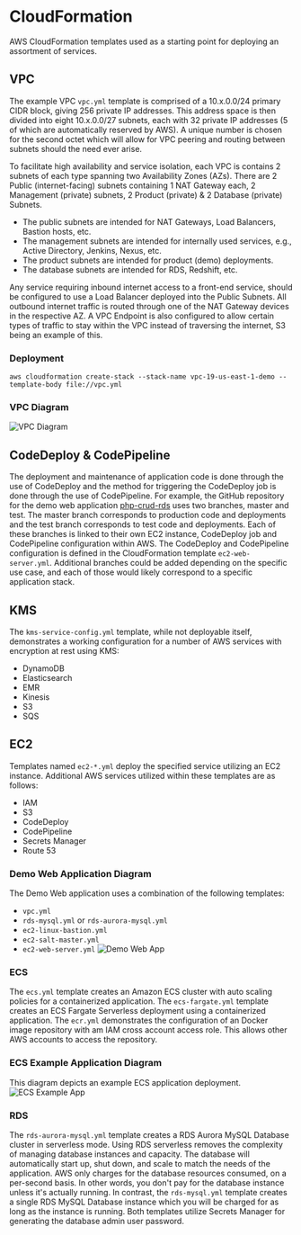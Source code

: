 # CloudFormation

AWS CloudFormation templates used as a starting point for deploying an assortment of services.

## VPC

The example VPC `vpc.yml` template is comprised of a 10.x.0.0/24 primary CIDR block, giving 256 private IP addresses. This address space is then divided into eight 10.x.0.0/27 subnets, each with 32 private IP addresses (5 of which are automatically reserved by AWS). A unique number is chosen for the second octet which will allow for VPC peering and routing between subnets should the need ever arise.

To facilitate high availability and service isolation, each VPC is contains 2 subnets of each type spanning two Availability Zones (AZs). There are 2 Public (internet-facing) subnets containing 1 NAT Gateway each, 2 Management (private) subnets, 2 Product (private) & 2 Database (private) Subnets.

* The public subnets are intended for NAT Gateways, Load Balancers, Bastion hosts, etc.
* The management subnets are intended for internally used services, e.g., Active Directory, Jenkins, Nexus, etc.
* The product subnets are intended for product (demo) deployments.
* The database subnets are intended for RDS, Redshift, etc.

Any service requiring inbound internet access to a front-end service, should be configured to use a Load Balancer deployed into the Public Subnets. All outbound internet traffic is routed through one of the NAT Gateway devices in the respective AZ. A VPC Endpoint is also configured to allow certain types of traffic to stay within the VPC instead of traversing the internet, S3 being an example of this.

### Deployment

`aws cloudformation create-stack --stack-name vpc-19-us-east-1-demo --template-body file://vpc.yml`

### VPC Diagram

![VPC Diagram](https://www.lucidchart.com/publicSegments/view/8017025b-b0a9-482f-819b-bd624e94c120/image.png)

## CodeDeploy & CodePipeline

The deployment and maintenance of application code is done through the use of CodeDeploy and the method for triggering the CodeDeploy job is done through the use of CodePipeline. For example, the GitHub repository for the demo web application [php-crud-rds](https://github.com/jason4151/php-crud-rds) uses two branches, master and test. The master branch corresponds to production code and deployments and the test branch corresponds to test code and deployments. Each of these branches is linked to their own EC2 instance, CodeDeploy job and CodePipeline configuration within AWS. The CodeDeploy and CodePipeline configuration is defined in the CloudFormation template `ec2-web-server.yml`. Additional branches could be added depending on the specific use case, and each of those would likely correspond to a specific application stack.

## KMS

The `kms-service-config.yml` template, while not deployable itself, demonstrates a working configuration for a number of AWS services with encryption at rest using KMS:

* DynamoDB
* Elasticsearch
* EMR
* Kinesis
* S3
* SQS

## EC2

Templates named `ec2-*.yml` deploy the specified service utilizing an EC2 instance. Additional AWS services utilized within these templates are as follows:

* IAM
* S3
* CodeDeploy
* CodePipeline
* Secrets Manager
* Route 53

### Demo Web Application Diagram

The Demo Web application uses a combination of the following templates:

* `vpc.yml`
* `rds-mysql.yml` or `rds-aurora-mysql.yml`
* `ec2-linux-bastion.yml`
* `ec2-salt-master.yml`
* `ec2-web-server.yml`
![Demo Web App](https://www.lucidchart.com/publicSegments/view/d0c7a8ae-312e-4810-9101-95e95471aeb9/image.png)

### ECS

The `ecs.yml` template creates an Amazon ECS cluster with auto scaling policies for a containerized application. The `ecs-fargate.yml` template creates an ECS Fargate Serverless deployment using a containerized application. The `ecr.yml` demonstrates the configuration of an Docker image repository with am IAM cross account access role. This allows other AWS accounts to access the repository.

### ECS Example Application Diagram

This diagram depicts an example ECS application deployment.
![ECS Example App](https://www.lucidchart.com/publicSegments/view/31db8182-a28c-486b-8d1f-803a5e6d89be/image.png)

### RDS

The `rds-aurora-mysql.yml` template creates a RDS Aurora MySQL Database cluster in serverless mode. Using RDS serverless removes the complexity of managing database instances and capacity. The database will automatically start up, shut down, and scale to match the needs of the application. AWS only charges for the database resources consumed, on a per-second basis. In other words, you don't pay for the database instance unless it's actually running. In contrast, the `rds-mysql.yml` template creates a single RDS MySQL Database instance which you will be charged for as long as the instance is running. Both templates utilize Secrets Manager for generating the database admin user password.
